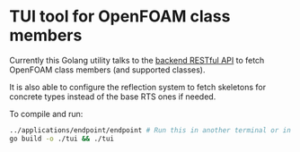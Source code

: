 # TUI tool for OpenFOAM class members

Currently this Golang utility talks to the [backend RESTful API](/applications/endpoint)
to fetch OpenFOAM class members (and supported classes).

It is also able to configure the reflection system to fetch skeletons
for concrete types instead of the base RTS ones if needed.

To compile and run:
```bash
../applications/endpoint/endpoint # Run this in another terminal or in bg
go build -o ./tui && ./tui
```
